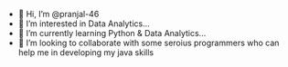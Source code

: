 - 👋 Hi, I’m @pranjal-46
- 👀 I’m interested in Data Analytics...
- 🌱 I’m currently learning Python & Data Analytics...
- 💞️ I’m looking to collaborate with some seroius programmers who can help me in developing my java skills

<!---
pranjal-46/pranjal-46 is a ✨ special ✨ repository because its `README.md` (this file) appears on your GitHub profile.
You can click the Preview link to take a look at your changes.
--->
